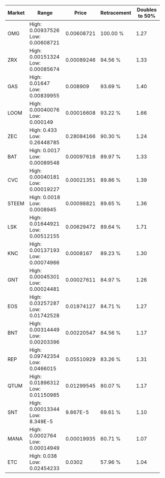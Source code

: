 | Market | Range | Price| Retracement | Doubles to 50% |
| --- | --- | --- | --- | --- |
| OMG | High: 0.00937526<br />Low: 0.00608721 | 0.00608721 | 100.00 % | 1.27 |
| ZRX | High: 0.00151324<br />Low: 0.00085674 | 0.00089246 | 94.56 % | 1.33 |
| GAS | High: 0.01647<br />Low: 0.00839955 | 0.008909 | 93.69 % | 1.40 |
| LOOM | High: 0.00040076<br />Low: 0.000149 | 0.00016608 | 93.22 % | 1.66 |
| ZEC | High: 0.433<br />Low: 0.26448785 | 0.28084166 | 90.30 % | 1.24 |
| BAT | High: 0.0017<br />Low: 0.00089548 | 0.00097616 | 89.97 % | 1.33 |
| CVC | High: 0.00040181<br />Low: 0.00019227 | 0.00021351 | 89.86 % | 1.39 |
| STEEM | High: 0.0018<br />Low: 0.0008945 | 0.00098821 | 89.65 % | 1.36 |
| LSK | High: 0.01644921<br />Low: 0.00512155 | 0.00629472 | 89.64 % | 1.71 |
| KNC | High: 0.00137193<br />Low: 0.00074966 | 0.0008167 | 89.23 % | 1.30 |
| GNT | High: 0.00045301<br />Low: 0.00024481 | 0.00027611 | 84.97 % | 1.26 |
| EOS | High: 0.03257287<br />Low: 0.01742528 | 0.01974127 | 84.71 % | 1.27 |
| BNT | High: 0.00314449<br />Low: 0.00203396 | 0.00220547 | 84.56 % | 1.17 |
| REP | High: 0.09742354<br />Low: 0.0466015 | 0.05510929 | 83.26 % | 1.31 |
| QTUM | High: 0.01896312<br />Low: 0.01150985 | 0.01299545 | 80.07 % | 1.17 |
| SNT | High: 0.00013344<br />Low: 8.349E-5 | 9.867E-5 | 69.61 % | 1.10 |
| MANA | High: 0.0002764<br />Low: 0.00014949 | 0.00019935 | 60.71 % | 1.07 |
| ETC | High: 0.038<br />Low: 0.02454233 | 0.0302 | 57.96 % | 1.04 |
